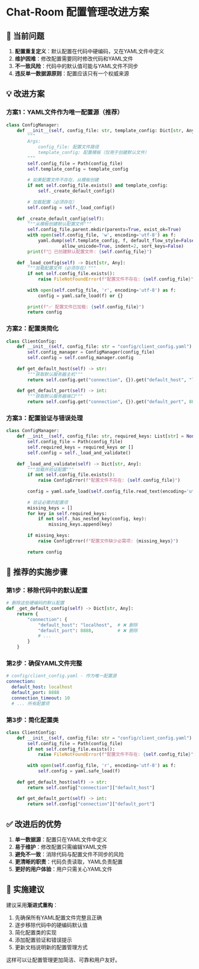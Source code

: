# Chat-Room 配置管理改进方案

## 🚨 当前问题

1. **配置重复定义**：默认配置在代码中硬编码，又在YAML文件中定义
2. **维护困难**：修改配置需要同时修改代码和YAML文件  
3. **不一致风险**：代码中的默认值可能与YAML文件不同步
4. **违反单一数据源原则**：配置应该只有一个权威来源

## 💡 改进方案

### 方案1：YAML文件作为唯一配置源（推荐）

```python
class ConfigManager:
    def __init__(self, config_file: str, template_config: Dict[str, Any] = None):
        """
        Args:
            config_file: 配置文件路径
            template_config: 配置模板（仅用于创建默认文件）
        """
        self.config_file = Path(config_file)
        self.template_config = template_config
        
        # 如果配置文件不存在，从模板创建
        if not self.config_file.exists() and template_config:
            self._create_default_config()
        
        # 加载配置（必须存在）
        self.config = self._load_config()
    
    def _create_default_config(self):
        """从模板创建默认配置文件"""
        self.config_file.parent.mkdir(parents=True, exist_ok=True)
        with open(self.config_file, 'w', encoding='utf-8') as f:
            yaml.dump(self.template_config, f, default_flow_style=False, 
                     allow_unicode=True, indent=2, sort_keys=False)
        print(f"📝 已创建默认配置文件: {self.config_file}")
    
    def _load_config(self) -> Dict[str, Any]:
        """加载配置文件（必须存在）"""
        if not self.config_file.exists():
            raise FileNotFoundError(f"配置文件不存在: {self.config_file}")
        
        with open(self.config_file, 'r', encoding='utf-8') as f:
            config = yaml.safe_load(f) or {}
        
        print(f"✅ 配置文件已加载: {self.config_file}")
        return config
```

### 方案2：配置类简化

```python
class ClientConfig:
    def __init__(self, config_file: str = "config/client_config.yaml"):
        self.config_manager = ConfigManager(config_file)
        self.config = self.config_manager.config
    
    def get_default_host(self) -> str:
        """获取默认服务器主机"""
        return self.config.get("connection", {}).get("default_host", "localhost")
    
    def get_default_port(self) -> int:
        """获取默认服务器端口"""
        return self.config.get("connection", {}).get("default_port", 8888)
```

### 方案3：配置验证与错误处理

```python
class ConfigManager:
    def __init__(self, config_file: str, required_keys: List[str] = None):
        self.config_file = Path(config_file)
        self.required_keys = required_keys or []
        self.config = self._load_and_validate()
    
    def _load_and_validate(self) -> Dict[str, Any]:
        """加载并验证配置"""
        if not self.config_file.exists():
            raise ConfigError(f"配置文件不存在: {self.config_file}")
        
        config = yaml.safe_load(self.config_file.read_text(encoding='utf-8'))
        
        # 验证必需的配置项
        missing_keys = []
        for key in self.required_keys:
            if not self._has_nested_key(config, key):
                missing_keys.append(key)
        
        if missing_keys:
            raise ConfigError(f"配置文件缺少必需项: {missing_keys}")
        
        return config
```

## 🎯 推荐的实施步骤

### 第1步：移除代码中的默认配置

```python
# 删除这些硬编码的默认配置
def _get_default_config(self) -> Dict[str, Any]:
    return {
        "connection": {
            "default_host": "localhost",  # ❌ 删除
            "default_port": 8888,         # ❌ 删除
            # ...
        }
    }
```

### 第2步：确保YAML文件完整

```yaml
# config/client_config.yaml - 作为唯一配置源
connection:
  default_host: localhost
  default_port: 8888
  connection_timeout: 10
  # ... 所有配置项
```

### 第3步：简化配置类

```python
class ClientConfig:
    def __init__(self, config_file: str = "config/client_config.yaml"):
        self.config_file = Path(config_file)
        if not self.config_file.exists():
            raise FileNotFoundError(f"配置文件不存在: {self.config_file}")
        
        with open(self.config_file, 'r', encoding='utf-8') as f:
            self.config = yaml.safe_load(f)
    
    def get_default_host(self) -> str:
        return self.config["connection"]["default_host"]
    
    def get_default_port(self) -> int:
        return self.config["connection"]["default_port"]
```

## ✅ 改进后的优势

1. **单一数据源**：配置只在YAML文件中定义
2. **易于维护**：修改配置只需编辑YAML文件
3. **避免不一致**：消除代码与配置文件不同步的风险
4. **更清晰的职责**：代码负责读取，YAML负责配置
5. **更好的用户体验**：用户只需关心YAML文件

## 🚀 实施建议

建议采用**渐进式重构**：

1. 先确保所有YAML配置文件完整且正确
2. 逐步移除代码中的硬编码默认值
3. 简化配置类的实现
4. 添加配置验证和错误提示
5. 更新文档说明新的配置管理方式

这样可以让配置管理更加简洁、可靠和用户友好。
